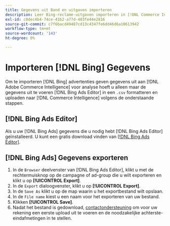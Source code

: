 ```yaml
---
title: Gegevens uit Band en uitgaven importeren
description: Leer Bing-reclame-uitgaven importeren in [!DNL Commerce Intelligence] voor analyse.
exl-id: c8dec4b4-74ce-41b2-a77d-403fe44e2816
source-git-commit: c7f6bacd49487cd13c4347fe6dd46d6a10613942
workflow-type: tm+mt
source-wordcount: '143'
ht-degree: 0%

---
```


# Importeren [!DNL Bing] Gegevens

Om te importeren [!DNL Bing] advertenties geven gegevens uit aan [!DNL Adobe Commerce Intelligence] voor analyse hoeft u alleen maar de gegevens uit te voeren [!DNL Bing Ads Editor] in een `.csv` formatteren en uploaden naar [!DNL Commerce Intelligence] volgens de onderstaande stappen.

## [!DNL Bing Ads Editor]

Als u uw [!DNL Bing Ads] gegevens die u nodig hebt [!DNL Bing Ads Editor] geïnstalleerd. U kunt een gratis download vinden van [[!DNL Bing Ads Editor]](https://about.ads.microsoft.com/en-us/solutions/tools/editor).

## [!DNL Bing Ads] Gegevens exporteren

1. In de `Browser` deelvenster van [!DNL Bing Ads Editor], klikt u met de rechtermuisknop op de campagne of ad-group die u wilt exporteren en klikt u op **[!UICONTROL Export]**.
1. In de `Export` dialoogvenster, klikt u op **[!UICONTROL Export]**.
1. In de `Save As` klikt u op de map waarin u het exportbestand wilt opslaan.
1. In de `File name` kiest u een naam voor het exporteren van uw bestand.
1. Klikken **[!UICONTROL Save]**.
1. Nadat het bestand is gedownload,  [contactondersteuning](https://experienceleague.adobe.com/docs/commerce-knowledge-base/kb/troubleshooting/miscellaneous/mbi-service-policies.html) om voor uw rekening een eerste upload uit te voeren en de noodzakelijke achterste-eindafmetingen in te stellen.
